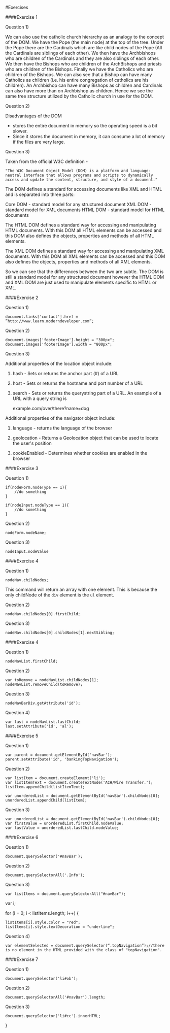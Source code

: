 #Exercises

####Exercise 1

Question 1)

We can also use the catholic church hierarchy as an analogy to the concept of the DOM. We have the Pope (the main node) at the top of the tree. Under the Pope there are the Cardinals which are like child nodes of the Pope (All the Cardinals are siblings of each other). We then have the Archbishops who are children of the Cardinals and they are also siblings of each other. We then have the Bishops who are children of the ArchBishops and priests who are children of the Bishops. Finally we have the Catholics who are children of the Bishops. We can also see that a Bishop can have many Catholics as children (i.e. his entire congregation of catholics are his children). An Archbishop can have many Bishops as children and Cardinals can also have more than on Archbishop as children. Hence we see the same tree structure utilized by the Catholic church in use for the DOM. 

Question 2)

Disadvantages of the DOM

- stores the entire document in memory so the operating speed is a bit slower.
- Since it stores the document in memory, it can consume a lot of memory if the files are very large. 

Question 3)

Taken from the official W3C definition - 

	"The W3C Document Object Model (DOM) is a platform and language-neutral interface that allows programs and scripts to dynamically access and update the content, structure, and style of a document."

The DOM defines a standard for accessing documents like XML and HTML and is separated into three parts: 

Core DOM - standard model for any structured document
XML DOM - standard model for XML documents
HTML DOM - standard model for HTML documents


The HTML DOM defines a standard way for accessing and manipulating HTML documents. With this DOM all HTML elements can be accessed and this DOM also defines the objects, properties and methods of all HTML elements.

The XML DOM defines a standard way for accessing and manipulating XML documents. With this DOM all XML elements can be accessed and this DOM also defines the objects, properties and methods of all XML elements.

So we can see that the differences between the two are subtle. The DOM is still a standard model for any structured document however the HTML DOM and XML DOM are just used to manipulate elements specific to HTML or XML.

####Exercise 2

Question 1)

	document.links['contact'].href = ”http://www.learn.moderndeveloper.com”;

Question 2)

	document.images['footerImage'].height = "300px";
	document.images['footerImage'].width = "800px";

Question 3)

Additional properties of the location object include:

1) hash - Sets or returns the anchor part (#) of a URL

2) host - Sets or returns the hostname and port number of a URL

3) search - Sets or returns the querystring part of a URL. An example of a URL with a query string is 

	example.com/over/there?name=dog

Additional properties of the navigator object include:

1) language - returns the language of the browser

2) geolocation - Returns a Geolocation object that can be used to locate the user's position

3) cookieEnabled - Determines whether cookies are enabled in the browser 

####Exercise 3

Question 1)

	if(nodeForm.nodeType == 1){
		//do something
	}

	if(nodeInput.nodeType == 1){
		//do something
	}

Question 2)

	nodeForm.nodeName;

Question 3)

	nodeInput.nodeValue

####Exercise 4

Question 1)

	nodeNav.childNodes;

This command will return an array with one element. This is because the only childNode of the `div` element is the `ul` element.

Question 2)

	nodeNav.childNodes[0].firstChild;

Question 3)

	nodeNav.childNodes[0].childNodes[1].nextSibling;

####Exercise 4

Question 1)

	nodeNavList.firstChild;

Question 2)

	var toRemove = nodeNavList.childNodes[1];
	nodeNavList.removeChild(toRemove);

Question 3)

	nodeNavBarDiv.getAttribute('id');

Question 4)

	var last = nodeNavList.lastChild;
	last.setAttribute('id', 'al');

####Exercise 5

Question 1)

	var parent = document.getElementById('navBar');
	parent.setAttribute('id', 'bankingTopNavigation');

Question 2)

	var listItem = document.createElement('li');
	var listItemText = document.createTextNode('ACH/Wire Transfer.');
	listItem.appendChild(listItemText);

	var unorderedList = document.getElementById('navBar').childNodes[0];
	unorderedList.appendChild(listItem);

Question 3)

	var unorderedList = document.getElementById('navBar').childNodes[0];
	var firstValue = unorderedList.firstChild.nodeValue;
	var lastValue = unorderedList.lastChild.nodeValue;


####Exercise 6

Question 1)

	document.querySelector('#navBar');

Question 2)

	document.querySelectorAll('.Info');

Question 3)

	var listItems = document.querySelectorAll("#navBar");
 
  var i;
 
  for (i = 0; i < listItems.length; i++) {
 
   	listItems[i].style.color = "red";
   	listItems[i].style.textDecoration = "underline";

Question 4)

	var elementSelected = document.querySelector(“.topNavigation”);//there is no element in the HTML provided with the class of "topNavigation".

####Exercise 7

Question 1)

	document.querySelector('li#ob');

Question 2)

	document.querySelectorAll('#navBar').length;

Question 3)

	document.querySelector('li#cc').innerHTML;
 
  }

 